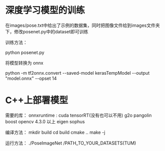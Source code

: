 # 深度学习模型的训练
在images/pose.txt中给出了示例的数据集，同时把图像文件给到images文件夹下，修改posenet.py中的dataset即可训练

训练方法：

python posenet.py

将模型转换为 onnx

python -m tf2onnx.convert --saved-model kerasTempModel --output "model.onnx" --opset 14

# C++上部署模型
需要的库：
onnxruntime : cuda tensorRT(没有也可以不用)
g2o
pangolin
boost
opencv 4.3.0 以上
eigen
sophus

编译方法：
mkdir build
cd build
cmake ..
make -j

运行方法：
./PoseImageNet /PATH_TO_YOUR_DATASETS(TUM)
